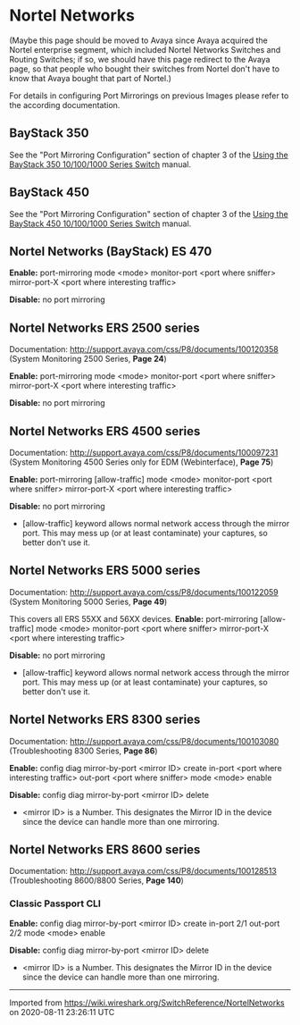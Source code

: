 # Nortel Networks

(Maybe this page should be moved to Avaya since Avaya acquired the Nortel enterprise segment, which included Nortel Networks Switches and Routing Switches; if so, we should have this page redirect to the Avaya page, so that people who bought their switches from Nortel don't have to know that Avaya bought that part of Nortel.)

For details in configuring Port Mirrorings on previous Images please refer to the according documentation.

## BayStack 350

See the "Port Mirroring Configuration" section of chapter 3 of the [Using the BayStack 350 10/100/1000 Series Switch](http://www25.nortelnetworks.com/library/tpubs/pdf/switches/bstack/350F/04376C00.PDF) manual.

## BayStack 450

See the "Port Mirroring Configuration" section of chapter 3 of the [Using the BayStack 450 10/100/1000 Series Switch](http://www25.nortelnetworks.com/library/tpubs/pdf/switches/bstack/450/309978D00.PDF) manual.

## Nortel Networks (BayStack) ES 470

**Enable:** port-mirroring mode \<mode\> monitor-port \<port where sniffer\> mirror-port-X \<port where interesting traffic\>

**Disable:** no port mirroring

## Nortel Networks ERS 2500 series

Documentation: <http://support.avaya.com/css/P8/documents/100120358> (System Monitoring 2500 Series, **Page 24**)

**Enable:** port-mirroring mode \<mode\> monitor-port \<port where sniffer\> mirror-port-X \<port where interesting traffic\>

**Disable:** no port mirroring

## Nortel Networks ERS 4500 series

Documentation: <http://support.avaya.com/css/P8/documents/100097231> (System Monitoring 4500 Series only for EDM (Webinterface), **Page 75**)

**Enable:** port-mirroring \[allow-traffic\] mode \<mode\> monitor-port \<port where sniffer\> mirror-port-X \<port where interesting traffic\>

**Disable:** no port mirroring

  - \[allow-traffic\] keyword allows normal network access through the mirror port. This may mess up (or at least contaminate) your captures, so better don't use it.

## Nortel Networks ERS 5000 series

Documentation: <http://support.avaya.com/css/P8/documents/100122059> (System Monitoring 5000 Series, **Page 49**)

This covers all ERS 55XX and 56XX devices. **Enable:** port-mirroring \[allow-traffic\] mode \<mode\> monitor-port \<port where sniffer\> mirror-port-X \<port where interesting traffic\>

**Disable:** no port mirroring

  - \[allow-traffic\] keyword allows normal network access through the mirror port. This may mess up (or at least contaminate) your captures, so better don't use it.

## Nortel Networks ERS 8300 series

Documentation: <http://support.avaya.com/css/P8/documents/100103080> (Troubleshooting 8300 Series, **Page 86**)

**Enable:** config diag mirror-by-port \<mirror ID\> create in-port \<port where interesting traffic\> out-port \<port where sniffer\> mode \<mode\> enable

**Disable:** config diag mirror-by-port \<mirror ID\> delete

  - \<mirror ID\> is a Number. This designates the Mirror ID in the device since the device can handle more than one mirroring.

## Nortel Networks ERS 8600 series

Documentation: <http://support.avaya.com/css/P8/documents/100128513> (Troubleshooting 8600/8800 Series, **Page 140**)

### Classic Passport CLI

**Enable:** config diag mirror-by-port \<mirror ID\> create in-port 2/1 out-port 2/2 mode \<mode\> enable

**Disable:** config diag mirror-by-port \<mirror ID\> delete

  - \<mirror ID\> is a Number. This designates the Mirror ID in the device since the device can handle more than one mirroring.

---

Imported from https://wiki.wireshark.org/SwitchReference/NortelNetworks on 2020-08-11 23:26:11 UTC
